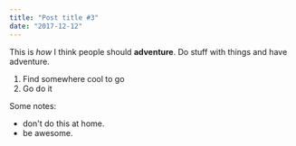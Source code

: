 ```yaml
---
title: "Post title #3"
date: "2017-12-12"
---
```


This is *how* I think people should **adventure**. Do stuff with things and have adventure.

1. Find somewhere cool to go
2. Go do it

Some notes:
- don't do this at home.
- be awesome.
